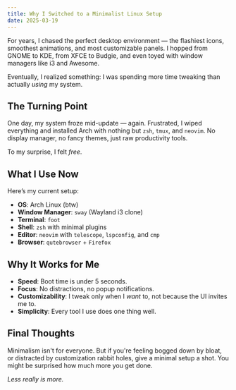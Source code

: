 ```yaml
---
title: Why I Switched to a Minimalist Linux Setup
date: 2025-03-19
---
```


For years, I chased the perfect desktop environment — the flashiest icons, smoothest animations, and most customizable panels. I hopped from GNOME to KDE, from XFCE to Budgie, and even toyed with window managers like i3 and Awesome.

Eventually, I realized something: I was spending more time tweaking than actually *using* my system.

## The Turning Point

One day, my system froze mid-update — again. Frustrated, I wiped everything and installed Arch with nothing but `zsh`, `tmux`, and `neovim`. No display manager, no fancy themes, just raw productivity tools.

To my surprise, I felt *free*.

## What I Use Now

Here’s my current setup:

- **OS**: Arch Linux (btw)
- **Window Manager**: `sway` (Wayland i3 clone)
- **Terminal**: `foot`
- **Shell**: `zsh` with minimal plugins
- **Editor**: `neovim` with `telescope`, `lspconfig`, and `cmp`
- **Browser**: `qutebrowser` + `Firefox`

## Why It Works for Me

- **Speed**: Boot time is under 5 seconds.
- **Focus**: No distractions, no popup notifications.
- **Customizability**: I tweak only when I *want* to, not because the UI invites me to.
- **Simplicity**: Every tool I use does one thing well.

## Final Thoughts

Minimalism isn't for everyone. But if you're feeling bogged down by bloat, or distracted by customization rabbit holes, give a minimal setup a shot. You might be surprised how much more you get done.

*Less really is more.*
